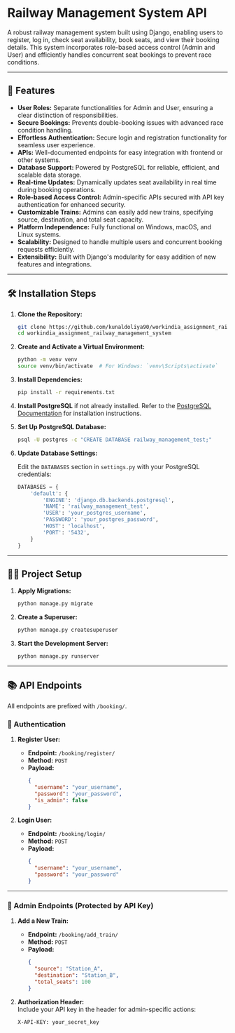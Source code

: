 # Railway Management System API

A robust railway management system built using Django, enabling users to register, log in, check seat availability, book seats, and view their booking details. This system incorporates role-based access control (Admin and User) and efficiently handles concurrent seat bookings to prevent race conditions.

---

## 🚀 Features

- **User Roles:** Separate functionalities for Admin and User, ensuring a clear distinction of responsibilities.
- **Secure Bookings:** Prevents double-booking issues with advanced race condition handling.
- **Effortless Authentication:** Secure login and registration functionality for seamless user experience.
- **APIs:** Well-documented endpoints for easy integration with frontend or other systems.
- **Database Support:** Powered by PostgreSQL for reliable, efficient, and scalable data storage.
- **Real-time Updates:** Dynamically updates seat availability in real time during booking operations.
- **Role-based Access Control:** Admin-specific APIs secured with API key authentication for enhanced security.
- **Customizable Trains:** Admins can easily add new trains, specifying source, destination, and total seat capacity.
- **Platform Independence:** Fully functional on Windows, macOS, and Linux systems.
- **Scalability:** Designed to handle multiple users and concurrent booking requests efficiently.
- **Extensibility:** Built with Django's modularity for easy addition of new features and integrations.


---

## 🛠️ Installation Steps

1. **Clone the Repository:**

    ```bash
    git clone https://github.com/kunaldoliya90/workindia_assignment_railway_management_system.git
    cd workindia_assignment_railway_management_system
    ```

2. **Create and Activate a Virtual Environment:**

    ```bash
    python -m venv venv
    source venv/bin/activate  # For Windows: `venv\Scripts\activate`
    ```

3. **Install Dependencies:**

    ```bash
    pip install -r requirements.txt
    ```

4. **Install PostgreSQL** if not already installed. Refer to the [PostgreSQL Documentation](https://www.postgresql.org/docs/) for installation instructions.

5. **Set Up PostgreSQL Database:**

    ```bash
    psql -U postgres -c "CREATE DATABASE railway_management_test;"
    ```

6. **Update Database Settings:**

    Edit the `DATABASES` section in `settings.py` with your PostgreSQL credentials:

    ```python
    DATABASES = {
        'default': {
            'ENGINE': 'django.db.backends.postgresql',
            'NAME': 'railway_management_test',
            'USER': 'your_postgres_username',
            'PASSWORD': 'your_postgres_password',
            'HOST': 'localhost',
            'PORT': '5432',
        }
    }
    ```

---

## 🧑‍💻 Project Setup

1. **Apply Migrations:**

    ```bash
    python manage.py migrate
    ```

2. **Create a Superuser:**

    ```bash
    python manage.py createsuperuser
    ```

3. **Start the Development Server:**

    ```bash
    python manage.py runserver
    ```

---

## 📚 API Endpoints

All endpoints are prefixed with `/booking/`.

### 🛂 Authentication

1. **Register User:**
   - **Endpoint:** `/booking/register/`
   - **Method:** `POST`
   - **Payload:**
     ```json
     {
       "username": "your_username",
       "password": "your_password",
       "is_admin": false
     }
     ```

2. **Login User:**
   - **Endpoint:** `/booking/login/`
   - **Method:** `POST`
   - **Payload:**
     ```json
     {
       "username": "your_username",
       "password": "your_password"
     }
     ```

---

### 🔑 Admin Endpoints (Protected by API Key)

1. **Add a New Train:**
   - **Endpoint:** `/booking/add_train/`
   - **Method:** `POST`
   - **Payload:**
     ```json
     {
       "source": "Station_A",
       "destination": "Station_B",
       "total_seats": 100
     }
     ```

2. **Authorization Header:**  
   Include your API key in the header for admin-specific actions:
   ```bash
   X-API-KEY: your_secret_key
